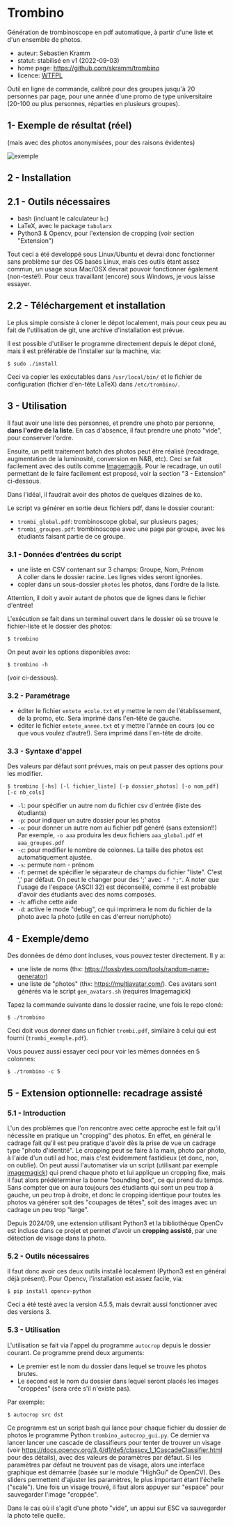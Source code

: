 # Trombino
Génération de trombinoscope en pdf automatique, à partir d'une liste et d'un ensemble de photos.

* auteur: Sebastien Kramm
* statut: stabilisé en v1 (2022-09-03)
* home page: https://github.com/skramm/trombino
* licence: [WTFPL](https://en.wikipedia.org/wiki/WTFPL)

Outil en ligne de commande, calibré pour des groupes jusqu'à 20 personnes par page, pour une année d'une promo de type universitaire (20-100 ou plus personnes, réparties en plusieurs groupes).


## 1- Exemple de résultat (réel)

(mais avec des photos anonymisées, pour des raisons évidentes)

![exemple](trombi_1_800.jpg)



## 2 - Installation

## 2.1 - Outils nécessaires
* bash (incluant le calculateur `bc`)
* LaTeX, avec le package `tabularx`
* Python3 & Opencv, pour l'extension de cropping (voir section "Extension")

Tout ceci a été developpé sous Linux/Ubuntu et devrai donc fonctionner sans problème sur des OS basés Linux,
mais ces outils étant assez commun, un usage sous Mac/OSX devrait pouvoir fonctionner également (non-testé!).
Pour ceux travaillant (encore) sous Windows, je vous laisse essayer.


## 2.2 - Téléchargement et installation

Le plus simple consiste à cloner le dépot localement, mais pour ceux peu au fait de l'utilisation de git, une archive d'installation est prévue.

Il est possible d'utiliser le programme directement depuis le dépot cloné, mais il est préférable de l'installer sur la machine, via:
```
$ sudo ./install
```
Ceci va copier les exécutables dans `/usr/local/bin/` et le fichier de configuration (fichier d'en-tête LaTeX) dans `/etc/trombino/`.

## 3 - Utilisation

Il faut avoir une liste des personnes, et prendre une photo par personne, **dans l'ordre de la liste**.
En cas d'absence, il faut prendre une photo "vide", pour conserver l'ordre.

Ensuite, un petit traitement batch des photos peut être réalisé (recadrage, augmentation de la luminosité, conversion en N&B, etc).
Ceci se fait facilement avec des outils comme [Imagemagik](https://imagemagick.org/).
Pour le recadrage, un outil permettant de le faire facilement est proposé, voir la section "3 - Extension" ci-dessous.

Dans l'idéal, il faudrait avoir des photos de quelques dizaines de ko.

Le script va générer en sortie deux fichiers pdf, dans le dossier courant:

* `trombi_global.pdf`: trombinoscope global, sur plusieurs pages;
* `trombi_groupes.pdf`: trombinoscope avec une page par groupe, avec les étudiants faisant partie de ce groupe.

### 3.1 - Données d'entrées du script

* une liste en CSV contenant sur 3 champs:
Groupe, Nom, Prénom <br>
A coller dans le dossier racine. Les lignes vides seront ignorées.
* copier dans un sous-dossier `photos` les photos, dans l'ordre de la liste.

Attention, il doit y avoir autant de photos que de lignes dans le fichier d'entrée!

L'exécution se fait dans un terminal ouvert dans le dossier où se trouve le fichier-liste et le dossier des photos:
```
$ trombino
```

On peut avoir les options disponibles avec:
```
$ trombino -h
```
(voir ci-dessous).


### 3.2 - Paramétrage
* éditer le fichier `entete_ecole.txt` et y mettre le nom de l'établissement, de la promo, etc.
Sera imprimé dans l'en-tête de gauche.
* éditer le fichier `entete_annee.txt` et y mettre l'année en cours (ou ce que vous voulez d'autre!).
Sera imprimé dans l'en-tête de droite.

### 3.3 - Syntaxe d'appel

Des valeurs par défaut sont prévues, mais on peut passer des options pour les modifier.

`$ trombino [-hs] [-l fichier_liste] [-p dossier_photos] [-o nom_pdf] [-c nb_cols]`

* `-l`: pour spécifier un autre nom du fichier csv d'entrée (liste des étudiants)
* `-p`: pour indiquer un autre dossier pour les photos
* `-o`: pour donner un autre nom au fichier pdf généré (sans extension!!)
<br>Par exemple, `-o aaa` produira les deux fichiers `aaa_global.pdf` et `aaa_groupes.pdf`
* `-c`: pour modifier le nombre de colonnes. La taille des photos est automatiquement ajustée.
* `-s`: permute nom - prénom
* `-f`: permet de spécifier le séparateur de champs du fichier "liste". C'est ',' par défaut.
On peut le changer pour des ';' avec `-f ";"`.
A noter que l'usage de l'espace (ASCII 32) est déconseillé, comme il est probable d'avoir des étudiants avec des noms composés.
* `-h`: affiche cette aide
* `-d`: active le mode "debug", ce qui imprimera le nom du fichier de la photo avec la photo
(utile en cas d'erreur nom/photo)

 
## 4 - Exemple/demo

Des données de démo dont incluses, vous pouvez tester directement.
Il y a:

* une liste de noms (thx: https://fossbytes.com/tools/random-name-generator)
* une liste de "photos" (thx: https://multiavatar.com/).
Ces avatars sont générés via le script `gen_avatars.sh` (requires Imagemagick)

Tapez la commande suivante dans le dossier racine, une fois le repo cloné:
```
$ ./trombino
```
Ceci doit vous donner dans un fichier `trombi.pdf`, similaire à celui qui est fourni (`trombi_exemple.pdf`).

Vous pouvez aussi essayer ceci pour voir les mêmes données en 5 colonnes:
```
$ ./trombino -c 5
```

## 5 - Extension optionnelle: recadrage assisté

### 5.1 - Introduction
L'un des problèmes que l'on rencontre avec cette approche est le fait qu'il nécessite en pratique un "cropping" des photos.
En effet, en général le cadrage fait qu'il est peu pratique d'avoir dès la prise de vue un cadrage type "photo d'identité".
Le cropping peut se faire à la main, photo par photo, à l'aide d'un outil ad hoc, mais c'est évidemment fastidieux (et donc, non, on oublie).
On peut aussi l'automatiser via un script (utilisant par exemple [imagemagick](https://imagemagick.org/)) qui prend chaque photo et lui applique un cropping fixe, mais il faut alors prédéterminer la bonne "bounding box", ce qui prend du temps.
Sans compter que on aura toujours des étudiants qui sont un peu trop à gauche, un peu trop à droite, et donc le cropping identique pour toutes les photos va générer soit des "coupages de têtes", soit des images avec un cadrage un peu trop "large".

Depuis 2024/09, une extension utilisant Python3 et la bibliothèque OpenCv est incluse dans ce projet et permet d'avoir un **cropping assisté**, par une détection de visage dans la photo.

### 5.2 - Outils nécessaires
Il faut donc avoir ces deux outils installé localement (Python3 est en général déjà présent).
Pour Opencv, l'installation est assez facile, via:
```
$ pip install opencv-python
```
Ceci a été testé avec la version 4.5.5, mais devrait aussi fonctionner avec des versions 3.

### 5.3 - Utilisation

L'utilisation se fait via l'appel du programme `autocrop` depuis le dossier courant.
Ce programme prend deux arguments:

- Le premier est le nom du dossier dans lequel se trouve les photos brutes.
- Le second est le nom du dossier dans lequel seront placés les images "croppées"
(sera crée s'il n'existe pas).

Par exemple:
```
$ autocrop src dst
```

Ce programm est un script bash qui lance pour chaque fichier du dossier de photos le programme Python `trombino_autocrop_gui.py`.
Ce dernier va lancer lancer une cascade de classifieurs pour tenter de trouver un visage
(voir
https://docs.opencv.org/3.4/d1/de5/classcv_1_1CascadeClassifier.html
pour des détails), avec des valeurs de paramètres par défaut.
Si les paramètres par défaut ne trouvent pas de visage, alors une interface graphique est démarrée
(basée sur le module "HighGui" de OpenCV).
Des sliders permettent d'ajuster les paramètres, le plus important étant l'échelle ("scale").
Une fois un visage trouvé, il faut alors appuyer sur "espace" pour sauvegarder l'image "croppée".

Dans le cas où il s'agit d'une photo "vide", un appui sur ESC va sauvegarder la photo telle quelle.


